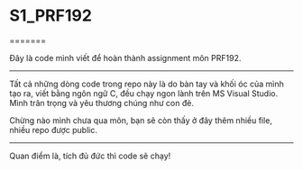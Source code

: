 # S1_PRF192
=======

Đây là code mình viết để hoàn thành assignment môn PRF192.

---
Tất cả những dòng code trong repo này là do bàn tay và khối óc của mình tạo ra, viết bằng ngôn ngữ C, đều chạy ngon lành trên MS Visual Studio. Mình trân trọng và yêu thương chúng như con đẻ. 

Chừng nào mình chưa qua môn, bạn sẽ còn thấy ở đây thêm nhiều file, nhiều repo được public.

---

Quan điểm là, tích đủ đức thì code sẽ chạy!
